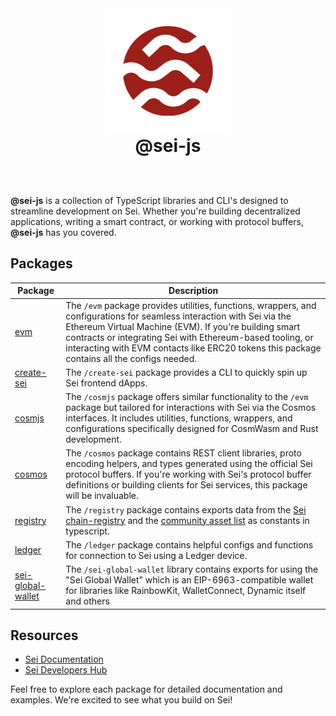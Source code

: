 <div align="center">
<img src="https://raw.githubusercontent.com/cosmos/chain-registry/master/sei/images/sei.png" alt="SEI Logo" width="200">
<h1 style="margin: 0">@sei-js</h1>
</div>

<br><br>

**@sei-js** is a collection of TypeScript libraries and CLI's designed to streamline development on Sei. Whether you're building decentralized applications, writing a smart contract, or working with protocol buffers, **@sei-js** has you covered.

## Packages

| Package                                                           | Description                                                                                                                                                                                                                                                                                                                                  |
|-------------------------------------------------------------------|----------------------------------------------------------------------------------------------------------------------------------------------------------------------------------------------------------------------------------------------------------------------------------------------------------------------------------------------|
| [evm](/@sei-js/docs/modules/evm.html)                             | The `/evm` package provides utilities, functions, wrappers, and configurations for seamless interaction with Sei via the Ethereum Virtual Machine (EVM). If you're building smart contracts or integrating Sei with Ethereum-based tooling, or interacting with EVM contacts like ERC20 tokens this package contains all the configs needed. |
| [create-sei](/@sei-js/docs/modules/create-sei.html)               | The `/create-sei` package provides a CLI to quickly spin up Sei frontend dApps.                                                                                                                                                                                                                                                              |
| [cosmjs](/@sei-js/docs/modules/cosmjs.html)                       | The `/cosmjs` package offers similar functionality to the `/evm` package but tailored for interactions with Sei via the Cosmos interfaces. It includes utilities, functions, wrappers, and configurations specifically designed for CosmWasm and Rust development.                                                                           |
| [cosmos](/@sei-js/docs/modules/cosmos.html)                       | The `/cosmos` package contains REST client libraries, proto encoding helpers, and types generated using the official Sei protocol buffers. If you're working with Sei's protocol buffer definitions or building clients for Sei services, this package will be invaluable.                                                                   |
| [registry](/@sei-js/docs/modules/registry.html)                   | The `/registry` package contains exports data from the [Sei chain-registry](https://github.com/sei-protocol/chain-registry) and the [community asset list](https://github.com/Sei-Public-Goods/sei-assetlist) as constants in typescript.                                                                                                    |
| [ledger](/@sei-js/docs/modules/ledger.html)                       | The `/ledger` package contains helpful configs and functions for connection to Sei using a Ledger device.                                                                                                                                                                                                                                    |
| [sei-global-wallet](/@sei-js/docs/modules/sei-global-wallet.html) | The `/sei-global-wallet` library contains exports for using the "Sei Global Wallet" which is an EIP-6963-compatible wallet for libraries like RainbowKit, WalletConnect, Dynamic itself and others                                                                                                                                           |

## Resources

- [Sei Documentation](https://docs.sei.io)
- [Sei Developers Hub](https://www.sei.io/developers)

Feel free to explore each package for detailed documentation and examples. We're excited to see what you build on Sei!
